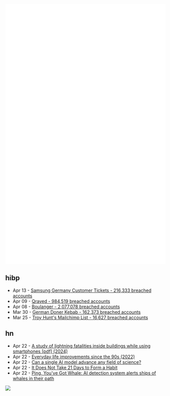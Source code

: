 ![Metrics](https://raw.githubusercontent.com/phixion/phixion/master/metrics.svg)

## hibp

<!--
for https://github.com/phixion/phixion/blob/main/.github/workflows/feeds.yml
-->
<!--START_SECTION:haveibeenpwnd-->
- Apr 13 - [Samsung Germany Customer Tickets - 216,333 breached accounts](https://haveibeenpwned.com/PwnedWebsites#SamsungGermany)
- Apr 09 - [Qraved - 984,519 breached accounts](https://haveibeenpwned.com/PwnedWebsites#Qraved)
- Apr 08 - [Boulanger - 2,077,078 breached accounts](https://haveibeenpwned.com/PwnedWebsites#Boulanger)
- Mar 30 - [German Doner Kebab - 162,373 breached accounts](https://haveibeenpwned.com/PwnedWebsites#GermanDonerKebab)
- Mar 25 - [Troy Hunt's Mailchimp List - 16,627 breached accounts](https://haveibeenpwned.com/PwnedWebsites#TroyHuntMailchimpList)
<!--END_SECTION:haveibeenpwnd-->

## hn

<!--
for https://github.com/phixion/phixion/blob/main/.github/workflows/feeds.yml
-->
<!--START_SECTION:hn-->
- Apr 22 - [A study of lightning fatalities inside buildings while using smartphones [pdf] (2024)](https://electricalsafetyworkshop.org/wp-content/uploads/sites/255/ESW2024-19.pdf)
- Apr 22 - [Everyday life improvements since the 90s (2022)](https://gwern.net/improvement)
- Apr 22 - [Can a single AI model advance any field of science?](https://www.lanl.gov/media/publications/1663/1269-earl-lawrence-ai)
- Apr 22 - [It Does Not Take 21 Days to Form a Habit](https://thelogicaloptimist.com/index.php/2015/10/25/the-21-day-myth-create-new-habit/)
- Apr 22 - [Ping, You've Got Whale: AI detection system alerts ships of whales in their path](https://www.biographic.com/ping-youve-got-whale/)
<!--END_SECTION:hn-->

<!--
for https://yhype.me
-->
![](https://hit.yhype.me/github/profile?user_id=13013670)
